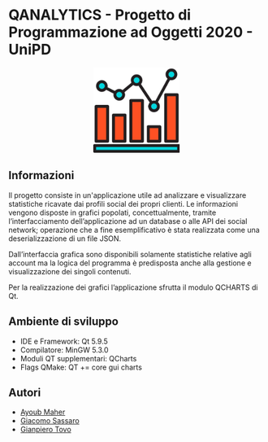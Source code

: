 # QANALYTICS - Progetto di Programmazione ad Oggetti 2020 - UniPD

<p align="center">
  <img src="Screen+file/qanalyticslogo.png?raw=true" width="170">
</p>


## Informazioni

Il progetto consiste in un'applicazione utile ad analizzare e visualizzare statistiche ricavate dai profili social dei propri clienti.
Le informazioni vengono disposte in grafici popolati, concettualmente, tramite l’interfacciamento dell’applicazione ad un database o alle API dei social network; operazione che a fine esemplificativo è stata realizzata come una deserializzazione di un file JSON.

Dall’interfaccia grafica sono disponibili solamente statistiche relative agli account ma la logica del programma è predisposta anche alla gestione e visualizzazione dei singoli contenuti.


Per la realizzazione dei grafici l’applicazione sfrutta il modulo QCHARTS di Qt. 

## Ambiente di sviluppo
- IDE e Framework: Qt 5.9.5
- Compilatore: MinGW 5.3.0
- Moduli QT supplementari: QCharts
- Flags QMake:  QT += core gui charts

## Autori
- [Ayoub Maher](https://github.com/ayoubmaher)
- [Giacomo Sassaro](https://github.com/Panz99)
- [Gianpiero Tovo](https://github.com/gianpics)
